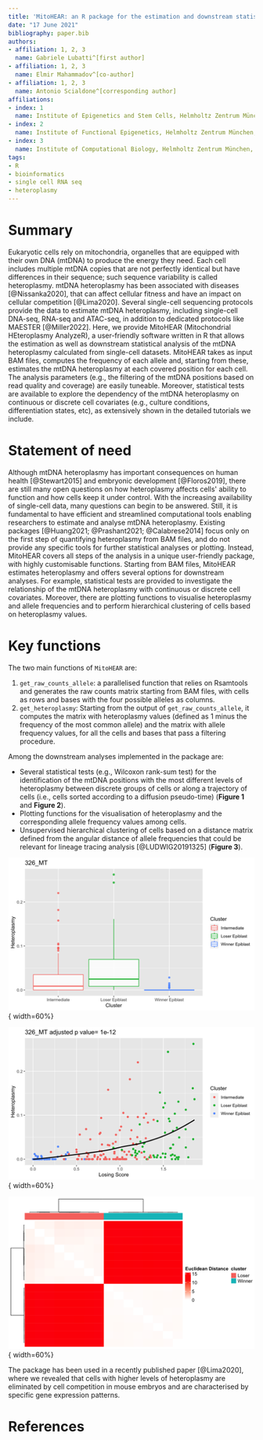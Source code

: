 ```yaml
---
title: 'MitoHEAR: an R package for the estimation and downstream statistical analysis of the mitochondrial DNA heteroplasmy calculated from single-cell datasets'
date: "17 June 2021"
bibliography: paper.bib
authors:
- affiliation: 1, 2, 3
  name: Gabriele Lubatti^[first author]
- affiliation: 1, 2, 3
  name: Elmir Mahammadov^[co-author]
- affiliation: 1, 2, 3
  name: Antonio Scialdone^[corresponding author]
affiliations:
- index: 1
  name: Institute of Epigenetics and Stem Cells, Helmholtz Zentrum München, Munich, Germany
- index: 2
  name: Institute of Functional Epigenetics, Helmholtz Zentrum München, Neuherberg, Germany
- index: 3
  name: Institute of Computational Biology, Helmholtz Zentrum München, Neuherberg, Germany
tags:
- R
- bioinformatics
- single cell RNA seq
- heteroplasmy
---
```


# Summary
Eukaryotic cells rely on mitochondria, organelles that are equipped with their own DNA (mtDNA) to produce the energy they need. Each cell includes multiple mtDNA copies that are not perfectly identical but have differences in their sequence; such sequence variability is called heteroplasmy.
mtDNA heteroplasmy has been associated with diseases [@Nissanka2020], that can affect cellular fitness and have an impact on cellular competition [@Lima2020].
Several single-cell sequencing protocols provide the data to estimate mtDNA heteroplasmy, including single-cell DNA-seq, RNA-seq and ATAC-seq, in addition to dedicated protocols like MAESTER [@Miller2022].
Here, we provide MitoHEAR (Mitochondrial HEteroplasmy AnalyzeR), a user-friendly software written in R that allows the estimation as well as downstream statistical analysis of the mtDNA heteroplasmy calculated from single-cell datasets. MitoHEAR takes as input BAM files, computes the frequency of each allele and, starting from these, estimates the mtDNA heteroplasmy at each covered position for each cell.  
The analysis parameters (e.g., the filtering of the mtDNA positions based on read quality and coverage) are easily tuneable. Moreover, statistical tests are available to explore the dependency of the mtDNA heteroplasmy on continuous or discrete cell covariates (e.g., culture conditions, differentiation states, etc), as extensively shown in the detailed tutorials we include. 


# Statement of need
Although mtDNA heteroplasmy has important consequences on human health [@Stewart2015] and embryonic development [@Floros2019], there are still many open questions on how heteroplasmy affects cells' ability to function and how cells keep it under control. 
With the increasing availability of single-cell data, many questions can begin to be answered. Still, it is fundamental to have efficient and streamlined computational tools enabling researchers to estimate and analyse mtDNA heteroplasmy. 
Existing packages [@Huang2021; @Prashant2021; @Calabrese2014] focus only on the first step of quantifying heteroplasmy from BAM files, and do not provide any specific tools for further statistical analyses or plotting.
Instead, MitoHEAR covers all steps of the analysis in a unique user-friendly package, with highly customisable functions. Starting from BAM files, MitoHEAR estimates heteroplasmy and offers several options for downstream analyses. For example, statistical tests are provided to investigate the relationship of the mtDNA heteroplasmy with continuous or discrete cell covariates. Moreover,  there are plotting functions to visualise heteroplasmy and allele frequencies and to perform hierarchical clustering of cells based on heteroplasmy values. 


# Key functions

The two main functions of `MitoHEAR` are:

1. `get_raw_counts_allele`: a parallelised function that relies on Rsamtools and generates the raw counts matrix starting from BAM files, with cells as rows and bases with the four possible alleles as columns.
2. `get_heteroplasmy`: Starting from the output of `get_raw_counts_allele`, it computes the matrix with heteroplasmy values (defined as 1 minus the frequency of the most common allele) and the matrix with allele frequency values, for all the cells and bases that pass a filtering procedure.

Among the downstream analyses implemented in the package are: 

* Several statistical tests (e.g., Wilcoxon rank-sum test) for the identification of the mtDNA positions with the most different levels of heteroplasmy between discrete groups of cells or along a trajectory of cells (i.e., cells sorted according to a diffusion pseudo-time) (**Figure 1** and **Figure 2**).
* Plotting functions for the visualisation of heteroplasmy and the corresponding allele frequency values among cells.
* Unsupervised hierarchical clustering of cells based on a distance matrix defined from the angular distance of allele frequencies that could be relevant for lineage tracing analysis [@LUDWIG20191325] (**Figure 3**).

![Example of an output plot generated by MitoHEAR showing heteroplasmy values at a given position estimated from single cells in three clusters indicated on the x-axis. Data from @Lima2020. \label{fig:flowshart1}](docs/img/paper_fig_1.png){ width=60%}

![Example of an output figure generated by MitoHEAR where the heteroplasmy is plotted as a function of the pseudo-time coordinate of each cell. Cells are classified into three clusters. The heteroplasmy shows a statistically significant change along the pseudo-time, as indicated by the adjusted p-value reported at the top, which is computed by a generalised additive model fit. Data from @Lima2020. \label{fig:flowshart2}](docs/img/paper_fig_2.png){ width=60%}

![Unsupervised hierarchical clustering of cells based on a distance matrix defined from the angular distance of allele frequencies. The data shown is bulk RNA-seq mouse data from two mtDNA cell lines labelled *Loser* and *Winner*. Data from @Lima2020. \label{fig:flowshart3}](docs/img/paper_fig_3.png){ width=60%}

The package has been used in a recently published paper [@Lima2020], where we revealed that cells with higher levels of heteroplasmy are eliminated by cell competition in mouse embryos and are characterised by specific gene expression patterns.






# References


